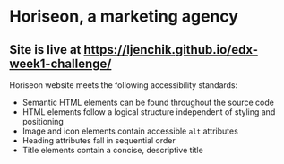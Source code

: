 # Horiseon, a marketing agency

## Site is live at https://ljenchik.github.io/edx-week1-challenge/

Horiseon website meets the following accessibility standards:

* Semantic HTML elements can be found throughout the source code
* HTML elements follow a logical structure independent of styling and positioning
* Image and icon elements contain accessible `alt` attributes
* Heading attributes fall in sequential order
* Title elements contain a concise, descriptive title

